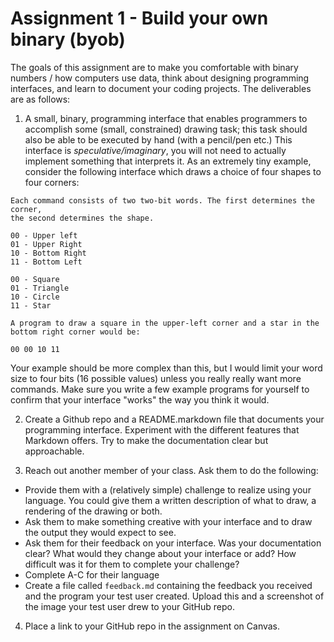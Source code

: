 # Assignment 1 - Build your own binary (byob)

The goals of this assignment are to make you comfortable with binary numbers / how computers use data,
think about designing programming interfaces, and learn to document your coding projects. The deliverables are as follows:

1. A small, binary, programming interface that enables programmers to accomplish some (small, constrained) drawing task; 
this task should also be able to be executed by hand (with a pencil/pen etc.) This interface is *speculative/imaginary*, 
you will not need to actually implement something that interprets it. As an extremely tiny example, consider the following interface which 
draws a choice of four shapes to four corners:
```
Each command consists of two two-bit words. The first determines the corner,
the second determines the shape.

00 - Upper left
01 - Upper Right
10 - Bottom Right
11 - Bottom Left

00 - Square
01 - Triangle
10 - Circle
11 - Star

A program to draw a square in the upper-left corner and a star in the bottom right corner would be:

00 00 10 11
```
Your example should be more complex than this, but I would limit your word size to four bits (16 possible values) unless you really really want more commands. 
Make sure you write a few example programs for yourself to confirm that your interface "works" the way you think it would.

2. Create a Github repo and a README.markdown file that documents your programming interface. Experiment with the different features that Markdown offers. Try to make the documentation clear but approachable.
   
3. Reach out another member of your class. Ask them to do the following:
- Provide them with a (relatively simple) challenge to realize using your language. You could give them a written description of what to draw, a rendering of the drawing or both.
- Ask them to make something creative with your interface and to draw the output they would expect to see.
- Ask them for their feedback on your interface. Was your documentation clear? What would they change about your interface or add? How difficult was it for them to complete your challenge?
- Complete A-C for their language
- Create a file called `feedback.md` containing the feedback you received and the program your test user created. Upload this and a screenshot of the image your test user drew to your GitHub repo.

4. Place a link to your GitHub repo in the assignment on Canvas. 
